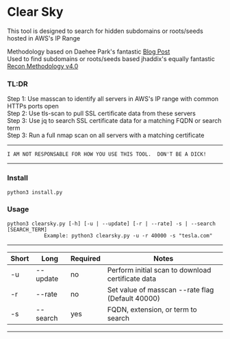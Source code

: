 # Clear Sky

This tool is designed to search for hidden subdomains or roots/seeds hosted in AWS's IP Range

Methodology based on Daehee Park's fantastic [Blog Post](https://www.daehee.com/scan-aws-ip-ssl-certificates/)  
Used to find subdomains or roots/seeds based jhaddix's equally fantastic [Recon Methodology v4.0](https://www.youtube.com/watch?v=p4JgIu1mceI&t=3082s)  

### TL:DR

Step 1: Use masscan to identify all servers in AWS's IP range with common HTTPs ports open  
Step 2: Use tls-scan to pull SSL certificate data from these servers  
Step 3: Use jq to search SSL certificate data for a matching FQDN or search term  
Step 3: Run a full nmap scan on all servers with a matching certificate  

******************************************************************************************************
    I AM NOT RESPONSABLE FOR HOW YOU USE THIS TOOL.  DON'T BE A DICK!                     
******************************************************************************************************

### Install

    python3 install.py
    
### Usage

    python3 clearsky.py [-h] [-u | --update] [-r | --rate] -s | --search [SEARCH_TERM]
                Example: python3 clearsky.py -u -r 40000 -s "tesla.com"
------------------------------------------------------------------------------------------------------
|  Short  |    Long    |  Required  |                               Notes                             |
|---------|------------|------------|-----------------------------------------------------------------|
|   -u    |  --update  |     no     |         Perform initial scan to download certificate data       |
|   -r    |  --rate    |     no     |          Set value of masscan --rate flag (Default 40000)       |
|   -s    |  --search  |     yes    |                FQDN, extension, or term to search               |
-------------------------------------------------------------------------------------------------------
